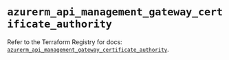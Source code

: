 # `azurerm_api_management_gateway_certificate_authority`

Refer to the Terraform Registry for docs: [`azurerm_api_management_gateway_certificate_authority`](https://registry.terraform.io/providers/hashicorp/azurerm/4.42.0/docs/resources/api_management_gateway_certificate_authority).
